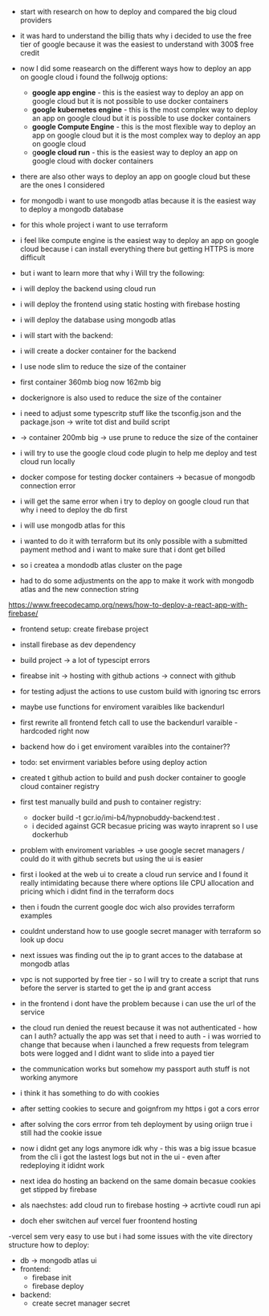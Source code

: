 - start with research on how to deploy and compared the big cloud providers
- it was hard to understand the billig thats why i decided to use the free tier of google because it was the easiest to understand with 300$ free credit
- now I did some reasearch on the different ways how to deploy an app on google cloud i found the follwojg options:
  - **google app engine** - this is the easiest way to deploy an app on google cloud but it is not possible to use docker containers
  - **google kubernetes engine** - this is the most complex way to deploy an app on google cloud but it is possible to use docker containers
  - **google Compute Engine** - this is the most flexible way to deploy an app on google cloud but it is the most complex way to deploy an app on google cloud
  - g**oogle cloud run** - this is the easiest way to deploy an app on google cloud with docker containers
- there are also other ways to deploy an app on google cloud but these are the ones I considered
- for mongodb i want to use mongodb atlas because it is the easiest way to deploy a mongodb database
- for this whole project i want to use terraform

- i feel like compute engine is the easiest way to deploy an app on google cloud because i can install everything there but getting HTTPS is more difficult
- but i want to learn more that why i Will try the following:
- i will deploy the backend using cloud run
- i will deploy the frontend using static hosting with firebase hosting
- i will deploy the database using mongodb atlas

- i will start with the backend:
- i will create a docker container for the backend
- I use node slim to reduce the size of the container
- first container 360mb biog now 162mb big
- dockerignore is also used to reduce the size of the container
- i need to adjust some typescritp stuff like the tsconfig.json and the package.json -> write tot dist and build script
- -> container 200mb big -> use prune to reduce the size of the container

- i will try to use the google cloud code plugin to help me deploy and test cloud run locally
- docker compose for testing docker containers -> becasue of mongodb connection error

- i will get the same error when i try to deploy on google cloud run that why i need to deploy the db first
- i will use mongodb atlas for this 
- i wanted to do it with terraform but its only possible with a submitted payment method and i want to make sure that i dont get billed
- so i createa a mondodb atlas cluster on the page 
- had to do some adjustments on the app to make it work with mongodb atlas and the new connection string

https://www.freecodecamp.org/news/how-to-deploy-a-react-app-with-firebase/
- frontend setup: create firebase project
- install firebase as dev dependency
- build project -> a lot of typescipt errors
- fireabse init -> hosting with github actions -> connect with github
- for testing adjust the actions to use custom build with ignoring tsc errors
- maybe use functions for enviroment varaibles like backendurl
- first rewrite all frontend fetch call to use the backendurl varaible - hardcoded right now

- backend how do i get enviroment varaibles into the container??
- todo: set envirment variables before using deploy action
- created t github action to build and push docker container to google cloud container registry
- first test manually build and push to container registry: 
  - docker build -t gcr.io/imi-b4/hypnobuddy-backend:test .
  - i decided against GCR becasue pricing was wayto inraprent so I use dockerhub
- problem with enviroment variables -> use google secret managers / could do it with github secrets but using the ui is easier
- first i looked at the web ui to create a cloud run service and I found it really intimidating because there where options lile CPU allocation and pricing which i didnt find in the terraform docs
- then i foudn the current google doc wich also provides terraform examples
- couldnt understand how to use google secret manager with terraform so look up docu
- next issues was finding out the ip to grant acces to the database at mongodb atlas
- vpc is not supported by free tier - so I will try to create a script that runs before the server is started to get the ip and grant access
- in the frontend i dont have the problem because i can use the url of the service
- the cloud run denied the reuest because it was not authenticated - how can I auth? actually the app was set that i need to auth - i was worried to change that because when i launched a frew requests from telegram bots were logged and I didnt want to slide into a payed tier
- the communication works but somehow my passport auth  stuff is not working anymore 
- i think it has something to do with cookies
- after setting cookies to secure and goignfrom my https i got a cors error
- after solving the cors errror from teh deployment by using oriign true i still had the cookie issue
- now i didnt get any logs anymore idk why - this was a big issue bcasue from the cli i got the lastest logs but not in the ui - even after redeploying it ididnt work
- next idea do hosting an backend on the same domain becasue cookies get stipped by firebase
- als naechstes: add cloud run to firebase hosting -> acrtivte coudl run api
- doch eher switchen auf vercel fuer froontend hosting

-vercel sem very easy to use but i had some issues with the vite directory structure
how to deploy:
- db -> mongodb atlas ui
- frontend:
  - firebase init
  - firebase deploy
- backend: 
  - create secret manager secret